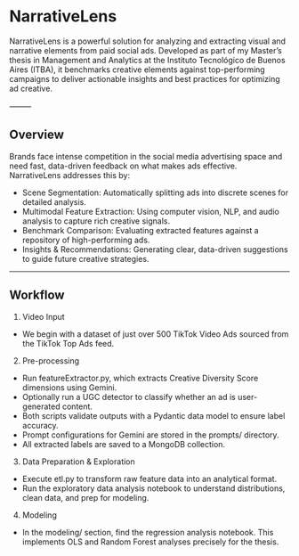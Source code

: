 # NarrativeLens

NarrativeLens is a powerful solution for analyzing and extracting visual and narrative elements from paid social ads. Developed as part of my Master’s thesis in Management and Analytics at the Instituto Tecnológico de Buenos Aires (ITBA), it benchmarks creative elements against top-performing campaigns to deliver actionable insights and best practices for optimizing ad creative.

⸻

## Overview

Brands face intense competition in the social media advertising space and need fast, data-driven feedback on what makes ads effective. NarrativeLens addresses this by:
- Scene Segmentation: Automatically splitting ads into discrete scenes for detailed analysis.
- Multimodal Feature Extraction: Using computer vision, NLP, and audio analysis to capture rich creative signals.
- Benchmark Comparison: Evaluating extracted features against a repository of high-performing ads.
- Insights & Recommendations: Generating clear, data-driven suggestions to guide future creative strategies.

-----

## Workflow
1.	Video Input
- We begin with a dataset of just over 500 TikTok Video Ads sourced from the TikTok Top Ads feed.

2.	Pre-processing
- Run featureExtractor.py, which extracts Creative Diversity Score dimensions using Gemini.
- Optionally run a UGC detector to classify whether an ad is user-generated content.
- Both scripts validate outputs with a Pydantic data model to ensure label accuracy.
- Prompt configurations for Gemini are stored in the prompts/ directory.
- All extracted labels are saved to a MongoDB collection.

3.	Data Preparation & Exploration
- Execute etl.py to transform raw feature data into an analytical format.
- Run the exploratory data analysis notebook to understand distributions, clean data, and prep for modeling.

4.	Modeling
- In the modeling/ section, find the regression analysis notebook. This implements OLS and Random Forest analyses precisely for the thesis.
